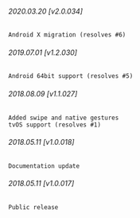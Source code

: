 

###### 2020.03.20 [v2.0.034]

```
Android X migration (resolves #6)
```


###### 2019.07.01 [v1.2.030]

```
Android 64bit support (resolves #5)
```


###### 2018.08.09 [v1.1.027]

```
Added swipe and native gestures
tvOS support (resolves #1)
```


###### 2018.05.11 [v1.0.018]

```
Documentation update
```


###### 2018.05.11 [v1.0.017]

```
Public release
```
